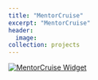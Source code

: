 ```yaml
---
title: "MentorCruise"
excerpt: "MentorCruise"
header:
  image:
collection: projects
---
```


[![MentorCruise Widget](https://mentorcruise.com/mentor/ayansengupta/widget/)](https://mentorcruise.com/mentor/ayansengupta/)